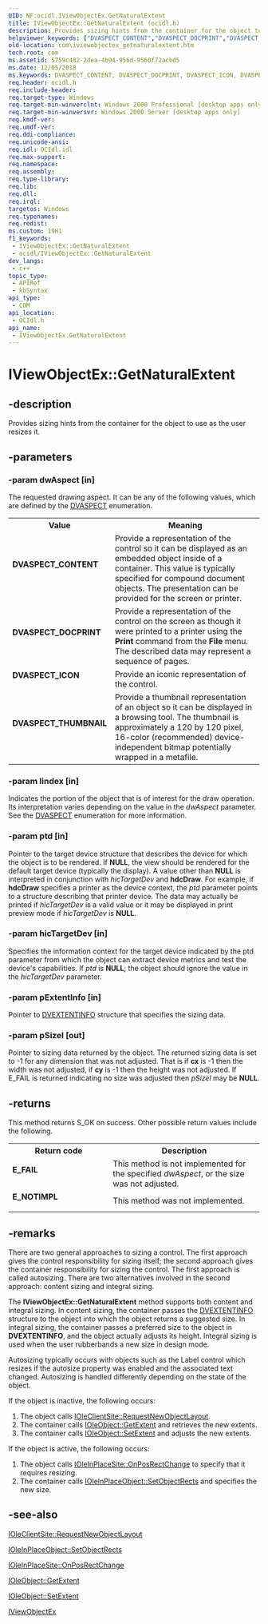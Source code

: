 ```yaml
---
UID: NF:ocidl.IViewObjectEx.GetNaturalExtent
title: IViewObjectEx::GetNaturalExtent (ocidl.h)
description: Provides sizing hints from the container for the object to use as the user resizes it.
helpviewer_keywords: ["DVASPECT_CONTENT","DVASPECT_DOCPRINT","DVASPECT_ICON","DVASPECT_THUMBNAIL","GetNaturalExtent","GetNaturalExtent method [COM]","GetNaturalExtent method [COM]","IViewObjectEx interface","IViewObjectEx interface [COM]","GetNaturalExtent method","IViewObjectEx.GetNaturalExtent","IViewObjectEx::GetNaturalExtent","_ole_iviewobjectex_getnaturalextent","com.iviewobjectex_getnaturalextent","ocidl/IViewObjectEx::GetNaturalExtent"]
old-location: com\iviewobjectex_getnaturalextent.htm
tech.root: com
ms.assetid: 5759c482-2dea-4b94-956d-9560f72acbd5
ms.date: 12/05/2018
ms.keywords: DVASPECT_CONTENT, DVASPECT_DOCPRINT, DVASPECT_ICON, DVASPECT_THUMBNAIL, GetNaturalExtent, GetNaturalExtent method [COM], GetNaturalExtent method [COM],IViewObjectEx interface, IViewObjectEx interface [COM],GetNaturalExtent method, IViewObjectEx.GetNaturalExtent, IViewObjectEx::GetNaturalExtent, _ole_iviewobjectex_getnaturalextent, com.iviewobjectex_getnaturalextent, ocidl/IViewObjectEx::GetNaturalExtent
req.header: ocidl.h
req.include-header: 
req.target-type: Windows
req.target-min-winverclnt: Windows 2000 Professional [desktop apps only]
req.target-min-winversvr: Windows 2000 Server [desktop apps only]
req.kmdf-ver: 
req.umdf-ver: 
req.ddi-compliance: 
req.unicode-ansi: 
req.idl: OCIdl.idl
req.max-support: 
req.namespace: 
req.assembly: 
req.type-library: 
req.lib: 
req.dll: 
req.irql: 
targetos: Windows
req.typenames: 
req.redist: 
ms.custom: 19H1
f1_keywords:
 - IViewObjectEx::GetNaturalExtent
 - ocidl/IViewObjectEx::GetNaturalExtent
dev_langs:
 - c++
topic_type:
 - APIRef
 - kbSyntax
api_type:
 - COM
api_location:
 - OCIdl.h
api_name:
 - IViewObjectEx.GetNaturalExtent
---
```


# IViewObjectEx::GetNaturalExtent


## -description

Provides sizing hints from the container for the object to use as the user resizes it.

## -parameters

### -param dwAspect [in]

The requested drawing aspect. It can be any of the following values, which are defined by the <a href="https://docs.microsoft.com/windows/desktop/api/wtypes/ne-wtypes-dvaspect">DVASPECT</a> enumeration.

<table>
<tr>
<th>Value</th>
<th>Meaning</th>
</tr>
<tr>
<td width="40%"><a id="DVASPECT_CONTENT"></a><a id="dvaspect_content"></a><dl>
<dt><b>DVASPECT_CONTENT</b></dt>
</dl>
</td>
<td width="60%">
Provide a representation of the control so it can be displayed as an embedded object inside of a container. This value is typically specified for compound document objects. The presentation can be provided for the screen or printer.

</td>
</tr>
<tr>
<td width="40%"><a id="DVASPECT_DOCPRINT"></a><a id="dvaspect_docprint"></a><dl>
<dt><b>DVASPECT_DOCPRINT</b></dt>
</dl>
</td>
<td width="60%">
Provide a representation of the control on the screen as though it were printed to a printer using the <b>Print</b> command from the <b>File</b> menu. The described data may represent a sequence of pages.

</td>
</tr>
<tr>
<td width="40%"><a id="DVASPECT_ICON"></a><a id="dvaspect_icon"></a><dl>
<dt><b>DVASPECT_ICON</b></dt>
</dl>
</td>
<td width="60%">
Provide an iconic representation of the control.

</td>
</tr>
<tr>
<td width="40%"><a id="DVASPECT_THUMBNAIL"></a><a id="dvaspect_thumbnail"></a><dl>
<dt><b>DVASPECT_THUMBNAIL</b></dt>
</dl>
</td>
<td width="60%">
Provide a thumbnail representation of an object so it can be displayed in a browsing tool. The thumbnail is approximately a 120 by 120 pixel, 16-color (recommended) device-independent bitmap potentially wrapped in a metafile.

</td>
</tr>
</table>

### -param lindex [in]

Indicates the portion of the object that is of interest for the draw operation. Its interpretation varies depending on the value in the <i>dwAspect</i> parameter. See the <a href="https://docs.microsoft.com/windows/desktop/api/wtypes/ne-wtypes-dvaspect">DVASPECT</a> enumeration for more information.

### -param ptd [in]

Pointer to the target device structure that describes the device for which the object is to be rendered. If <b>NULL</b>, the view should be rendered for the default target device (typically the display). A value other than <b>NULL</b> is interpreted in conjunction with <i>hicTargetDev</i> and <b>hdcDraw</b>. For example, if <b>hdcDraw</b> specifies a printer as the device context, the <i>ptd</i> parameter points to a structure describing that printer device. The data may actually be printed if <i>hicTargetDev</i> is a valid value or it may be displayed in print preview mode if <i>hicTargetDev</i> is <b>NULL</b>.

### -param hicTargetDev [in]

Specifies the information context for the target device indicated by the ptd parameter from which the object can extract device metrics and test the device's capabilities. If <i>ptd</i> is <b>NULL</b>; the object should ignore the value in the <i>hicTargetDev</i> parameter.

### -param pExtentInfo [in]

Pointer to <a href="/windows/win32/api/ocidl/ns-ocidl-dvextentinfo">DVEXTENTINFO</a> structure that specifies the sizing data.

### -param pSizel [out]

Pointer to sizing data returned by the object. The returned sizing data is set to -1 for any dimension that was not adjusted. That is if <b>cx</b> is -1 then the width was not adjusted, if <b>cy</b> is -1 then the height was not adjusted. If E_FAIL is returned indicating no size was adjusted then <i>pSizel</i> may be <b>NULL</b>.

## -returns

This method returns S_OK on success. Other possible return values include the following.

<table>
<tr>
<th>Return code</th>
<th>Description</th>
</tr>
<tr>
<td width="40%">
<dl>
<dt><b>E_FAIL</b></dt>
</dl>
</td>
<td width="60%">
This method is not implemented for the specified <i>dwAspect</i>, or the size was not adjusted.

</td>
</tr>
<tr>
<td width="40%">
<dl>
<dt><b>E_NOTIMPL</b></dt>
</dl>
</td>
<td width="60%">
This method was not implemented.

</td>
</tr>
</table>

## -remarks

There are two general approaches to sizing a control. The first approach gives the control responsibility for sizing itself; the second approach gives the container responsibility for sizing the control. The first approach is called autosizing. There are two alternatives involved in the second approach: content sizing and integral sizing.

The <b>IViewObjectEx::GetNaturalExtent</b> method supports both content and integral sizing. In content sizing, the container passes the <a href="/windows/win32/api/ocidl/ns-ocidl-dvextentinfo">DVEXTENTINFO</a> structure to the object into which the object returns a suggested size. In integral sizing, the container passes a preferred size to the object in <b>DVEXTENTINFO</b>, and the object actually adjusts its height. Integral sizing is used when the user rubberbands a new size in design mode.

Autosizing typically occurs with objects such as the Label control which resizes if the autosize property was enabled and the associated text changed. Autosizing is handled differently depending on the state of the object.

If the object is inactive, the following occurs:

<ol>
<li>The object calls <a href="https://docs.microsoft.com/windows/desktop/api/oleidl/nf-oleidl-ioleclientsite-requestnewobjectlayout">IOleClientSite::RequestNewObjectLayout</a>.</li>
<li>The container calls <a href="https://docs.microsoft.com/windows/desktop/api/oleidl/nf-oleidl-ioleobject-getextent">IOleObject::GetExtent</a> and retrieves the new extents.</li>
<li>The container calls <a href="https://docs.microsoft.com/windows/desktop/api/oleidl/nf-oleidl-ioleobject-setextent">IOleObject::SetExtent</a> and adjusts the new extents.</li>
</ol>
If the object is active, the following occurs:

<ol>
<li>The object calls <a href="https://docs.microsoft.com/windows/desktop/api/oleidl/nf-oleidl-ioleinplacesite-onposrectchange">IOleInPlaceSite::OnPosRectChange</a> to specify that it requires resizing.</li>
<li>The container calls <a href="https://docs.microsoft.com/windows/desktop/api/oleidl/nf-oleidl-ioleinplaceobject-setobjectrects">IOleInPlaceObject::SetObjectRects</a> and specifies the new size.</li>
</ol>

## -see-also

<a href="https://docs.microsoft.com/windows/desktop/api/oleidl/nf-oleidl-ioleclientsite-requestnewobjectlayout">IOleClientSite::RequestNewObjectLayout</a>



<a href="https://docs.microsoft.com/windows/desktop/api/oleidl/nf-oleidl-ioleinplaceobject-setobjectrects">IOleInPlaceObject::SetObjectRects</a>



<a href="https://docs.microsoft.com/windows/desktop/api/oleidl/nf-oleidl-ioleinplacesite-onposrectchange">IOleInPlaceSite::OnPosRectChange</a>



<a href="https://docs.microsoft.com/windows/desktop/api/oleidl/nf-oleidl-ioleobject-getextent">IOleObject::GetExtent</a>



<a href="https://docs.microsoft.com/windows/desktop/api/oleidl/nf-oleidl-ioleobject-setextent">IOleObject::SetExtent</a>



<a href="https://docs.microsoft.com/windows/desktop/api/ocidl/nn-ocidl-iviewobjectex">IViewObjectEx</a>

